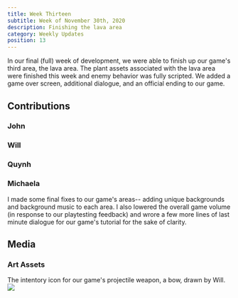 ```yaml
---
title: Week Thirteen
subtitle: Week of November 30th, 2020
description: Finishing the lava area
category: Weekly Updates
position: 13
---
```


In our final (full) week of development, we were able to finish up our game's third area, the lava area. The plant assets associated with the lava area were finished this week and enemy behavior was fully scripted. We added a game over screen, additional dialogue, and an official ending to our game.

## Contributions
 
### John

### Will

### Quynh

### Michaela
I made some final fixes to our game's areas-- adding unique backgrounds and background music to each area. I also lowered the overall game volume (in response to our playtesting feedback) and wrore a few more lines of last minute dialogue for our game's tutorial for the sake of clarity.


## Media

### Art Assets
The intentory icon for our game's projectile weapon, a bow, drawn by Will.
<img src="./media/week-13/bow-icons.png" />